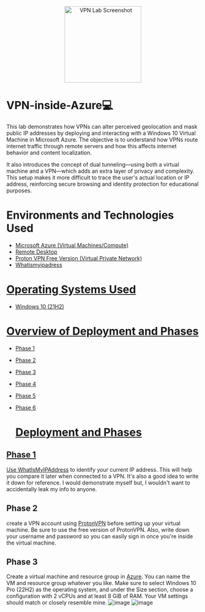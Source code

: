 <p align="center">
  <a href="https://imgur.com/a/cbc7MMA">
    <img src="https://github.com/user-attachments/assets/48fef006-cc54-40b2-9102-04f03d0a200e" alt="VPN Lab Screenshot" width="200"/>
  </a>
</p>

# VPN-inside-Azure💻
This lab demonstrates how VPNs can alter perceived geolocation and mask public IP addresses by deploying and interacting with a Windows 10 Virtual Machine in Microsoft Azure. The objective is to understand how VPNs route internet traffic through remote servers and how this affects internet behavior and content localization.

It also introduces the concept of dual tunneling—using both a virtual machine and a VPN—which adds an extra layer of privacy and complexity. This setup makes it more difficult to trace the user's actual location or IP address, reinforcing secure browsing and identity protection for educational purposes.

# Environments and Technologies Used

- <a href="https://portal.azure.com">Microsoft Azure (Virtual Machines/Compute)
- <a href="https://support.microsoft.com/en-us/windows/how-to-use-remote-desktop-5fe128d5-8fb1-7a23-3b8a-41e636865e8c"> Remote Desktop 
- <a href="https://protonvpn.com/?srsltid=AfmBOoqUOS9Uj_d1yaxiPwv5WvtT5detrlxmfYIXiuNGx8E1rA6pyjDk">Proton VPN Free Version (Virtual Private Network)
- <a href="https://whatismyipaddress.com/">Whatismyipadress

# Operating Systems Used 

- Windows 10 (21H2)

# Overview of Deployment and Phases

- Phase 1
- Phase 2
- Phase 3
- Phase 4
- Phase 5
- Phase 6

  # Deployment and Phases

## Phase 1

Use [WhatIsMyIPAddress](https://whatismyipaddress.com/) to identify your current IP address. This will help you compare it later when connected to a VPN. It's also a good idea to write it down for reference. I would demonstrate myself but, I wouldn't want to accidentally leak my info to anyone.

## Phase 2

create a VPN account using [ProtonVPN](https://protonvpn.com/) before setting up your virtual machine. Be sure to use the free version of ProtonVPN. Also, write down your username and password so you can easily sign in once you're inside the virtual machine.

## Phase 3

Create a virtual machine and resource group in [Azure](https://portal.azure.com). You can name the VM and resource group whatever you like. Make sure to select Windows 10 Pro (22H2) as the operating system, and under the Size section, choose a configuration with 2 vCPUs and at least 8 GiB of RAM. Your VM settings should match or closely resemble mine.
![image](https://github.com/user-attachments/assets/c14be7a8-017e-4e8a-8932-bb618f01f3ce)
![image](https://github.com/user-attachments/assets/dee85fee-0480-484f-bf96-97b2ce626d1d)

